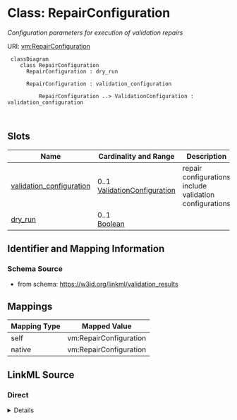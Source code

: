 # Class: RepairConfiguration
_Configuration parameters for execution of validation repairs_




URI: [vm:RepairConfiguration](https://w3id.org/linkml/validation-model/RepairConfiguration)



```{mermaid}
 classDiagram
    class RepairConfiguration
      RepairConfiguration : dry_run
        
      RepairConfiguration : validation_configuration
        
          RepairConfiguration ..> ValidationConfiguration : validation_configuration
        
      
```




<!-- no inheritance hierarchy -->


## Slots

| Name | Cardinality and Range | Description | Inheritance |
| ---  | --- | --- | --- |
| [validation_configuration](validation_configuration.md) | 0..1 <br/> [ValidationConfiguration](ValidationConfiguration.md) | repair configurations include validation configurations | direct |
| [dry_run](dry_run.md) | 0..1 <br/> [Boolean](Boolean.md) |  | direct |









## Identifier and Mapping Information







### Schema Source


* from schema: https://w3id.org/linkml/validation_results





## Mappings

| Mapping Type | Mapped Value |
| ---  | ---  |
| self | vm:RepairConfiguration |
| native | vm:RepairConfiguration |





## LinkML Source

<!-- TODO: investigate https://stackoverflow.com/questions/37606292/how-to-create-tabbed-code-blocks-in-mkdocs-or-sphinx -->

### Direct

<details>
```yaml
name: RepairConfiguration
description: Configuration parameters for execution of validation repairs
from_schema: https://w3id.org/linkml/validation_results
rank: 1000
attributes:
  validation_configuration:
    name: validation_configuration
    description: repair configurations include validation configurations
    from_schema: https://w3id.org/linkml/validation_results
    rank: 1000
    range: ValidationConfiguration
  dry_run:
    name: dry_run
    from_schema: https://w3id.org/linkml/validation_results
    rank: 1000
    range: boolean

```
</details>

### Induced

<details>
```yaml
name: RepairConfiguration
description: Configuration parameters for execution of validation repairs
from_schema: https://w3id.org/linkml/validation_results
rank: 1000
attributes:
  validation_configuration:
    name: validation_configuration
    description: repair configurations include validation configurations
    from_schema: https://w3id.org/linkml/validation_results
    rank: 1000
    alias: validation_configuration
    owner: RepairConfiguration
    domain_of:
    - RepairConfiguration
    range: ValidationConfiguration
  dry_run:
    name: dry_run
    from_schema: https://w3id.org/linkml/validation_results
    rank: 1000
    alias: dry_run
    owner: RepairConfiguration
    domain_of:
    - RepairConfiguration
    range: boolean

```
</details>